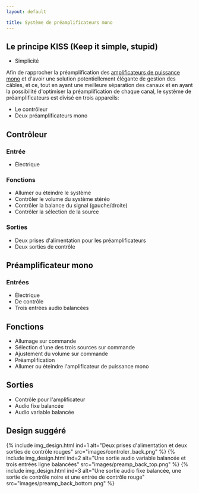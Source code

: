 ```yaml
---
layout: default

title: Système de préamplificateurs mono
---
```


## Le principe KISS (Keep it simple, stupid)

* Simplicité

Afin de rapprocher la préamplification des
[amplificateurs de puissance mono](amplificateur_mono.html)
et d'avoir une solution potentiellement élégante de gestion des câbles,
et ce, tout en ayant une meilleure séparation des canaux et
en ayant la possibilité d'optimiser la préamplification de chaque canal,
le système de préamplificateurs est divisé en trois appareils:

* Le contrôleur
* Deux préamplificateurs mono

## Contrôleur

### Entrée

* Électrique

### Fonctions

* Allumer ou éteindre le système
* Contrôler le volume du système stéréo
* Contrôler la balance du signal (gauche/droite)
* Contrôler la sélection de la source

### Sorties

* Deux prises d'alimentation pour les préamplificateurs
* Deux sorties de contrôle

## Préamplificateur mono

### Entrées

* Électrique
* De contrôle
* Trois entrées audio balancées

## Fonctions

* Allumage sur commande
* Sélection d'une des trois sources sur commande
* Ajustement du volume sur commande
* Préamplification
* Allumer ou éteindre l'amplificateur de puissance mono

## Sorties

* Contrôle pour l'amplificateur
* Audio fixe balancée
* Audio variable balancée

## Design suggéré

{% include img_design.html ind=1 alt="Deux prises d'alimentation et deux sorties de contrôle rouges" src="images/controler_back.png" %}
{% include img_design.html ind=2 alt="Une sortie audio variable balancée et trois entrées ligne balancées" src="images/preamp_back_top.png" %}
{% include img_design.html ind=3 alt="Une sortie audio fixe balancée, une sortie de contrôle noire et une entrée de contrôle rouge" src="images/preamp_back_bottom.png" %}

